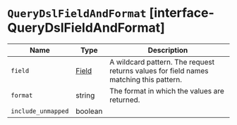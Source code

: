 # `QueryDslFieldAndFormat` [interface-QueryDslFieldAndFormat]

| Name | Type | Description |
| - | - | - |
| `field` | [Field](./Field.md) | A wildcard pattern. The request returns values for field names matching this pattern. |
| `format` | string | The format in which the values are returned. |
| `include_unmapped` | boolean | &nbsp; |
